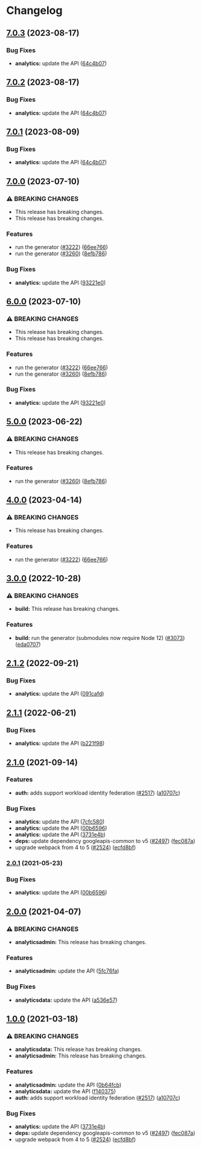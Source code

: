 # Changelog

## [7.0.3](https://github.com/googleapis/google-api-nodejs-client/compare/analytics-v7.0.2...analytics-v7.0.3) (2023-08-17)


### Bug Fixes

* **analytics:** update the API ([64c4b07](https://github.com/googleapis/google-api-nodejs-client/commit/64c4b072381b1e77fc0237999ffca27bf379811a))

## [7.0.2](https://github.com/googleapis/google-api-nodejs-client/compare/analytics-v7.0.1...analytics-v7.0.2) (2023-08-17)


### Bug Fixes

* **analytics:** update the API ([64c4b07](https://github.com/googleapis/google-api-nodejs-client/commit/64c4b072381b1e77fc0237999ffca27bf379811a))

## [7.0.1](https://github.com/googleapis/google-api-nodejs-client/compare/analytics-v7.0.0...analytics-v7.0.1) (2023-08-09)


### Bug Fixes

* **analytics:** update the API ([64c4b07](https://github.com/googleapis/google-api-nodejs-client/commit/64c4b072381b1e77fc0237999ffca27bf379811a))

## [7.0.0](https://github.com/googleapis/google-api-nodejs-client/compare/analytics-v6.0.0...analytics-v7.0.0) (2023-07-10)


### ⚠ BREAKING CHANGES

* This release has breaking changes.
* This release has breaking changes.

### Features

* run the generator ([#3222](https://github.com/googleapis/google-api-nodejs-client/issues/3222)) ([66ee766](https://github.com/googleapis/google-api-nodejs-client/commit/66ee766a3583a2bd72b4cbdef93d25cadad2f649))
* run the generator ([#3260](https://github.com/googleapis/google-api-nodejs-client/issues/3260)) ([8efb786](https://github.com/googleapis/google-api-nodejs-client/commit/8efb7861b7da4bc1472a4b654e46f90b29fbff20))


### Bug Fixes

* **analytics:** update the API ([93221e0](https://github.com/googleapis/google-api-nodejs-client/commit/93221e0e0598a46bfa1a1d6ca9701108507f486d))

## [6.0.0](https://github.com/googleapis/google-api-nodejs-client/compare/analytics-v5.0.0...analytics-v6.0.0) (2023-07-10)


### ⚠ BREAKING CHANGES

* This release has breaking changes.
* This release has breaking changes.

### Features

* run the generator ([#3222](https://github.com/googleapis/google-api-nodejs-client/issues/3222)) ([66ee766](https://github.com/googleapis/google-api-nodejs-client/commit/66ee766a3583a2bd72b4cbdef93d25cadad2f649))
* run the generator ([#3260](https://github.com/googleapis/google-api-nodejs-client/issues/3260)) ([8efb786](https://github.com/googleapis/google-api-nodejs-client/commit/8efb7861b7da4bc1472a4b654e46f90b29fbff20))


### Bug Fixes

* **analytics:** update the API ([93221e0](https://github.com/googleapis/google-api-nodejs-client/commit/93221e0e0598a46bfa1a1d6ca9701108507f486d))

## [5.0.0](https://github.com/googleapis/google-api-nodejs-client/compare/analytics-v4.0.0...analytics-v5.0.0) (2023-06-22)


### ⚠ BREAKING CHANGES

* This release has breaking changes.

### Features

* run the generator ([#3260](https://github.com/googleapis/google-api-nodejs-client/issues/3260)) ([8efb786](https://github.com/googleapis/google-api-nodejs-client/commit/8efb7861b7da4bc1472a4b654e46f90b29fbff20))

## [4.0.0](https://github.com/googleapis/google-api-nodejs-client/compare/analytics-v3.0.0...analytics-v4.0.0) (2023-04-14)


### ⚠ BREAKING CHANGES

* This release has breaking changes.

### Features

* run the generator ([#3222](https://github.com/googleapis/google-api-nodejs-client/issues/3222)) ([66ee766](https://github.com/googleapis/google-api-nodejs-client/commit/66ee766a3583a2bd72b4cbdef93d25cadad2f649))

## [3.0.0](https://github.com/googleapis/google-api-nodejs-client/compare/analytics-v2.1.2...analytics-v3.0.0) (2022-10-28)


### ⚠ BREAKING CHANGES

* **build:** This release has breaking changes.

### Features

* **build:** run the generator (submodules now require Node 12) ([#3073](https://github.com/googleapis/google-api-nodejs-client/issues/3073)) ([eda0707](https://github.com/googleapis/google-api-nodejs-client/commit/eda07079dadab46a80b6f9ede618f4f43030169e))

## [2.1.2](https://github.com/googleapis/google-api-nodejs-client/compare/analytics-v2.1.1...analytics-v2.1.2) (2022-09-21)


### Bug Fixes

* **analytics:** update the API ([091cafd](https://github.com/googleapis/google-api-nodejs-client/commit/091cafd30267c55c3c6bbe21610ca6d98368e485))

## [2.1.1](https://github.com/googleapis/google-api-nodejs-client/compare/analytics-v2.1.0...analytics-v2.1.1) (2022-06-21)


### Bug Fixes

* **analytics:** update the API ([b221f98](https://github.com/googleapis/google-api-nodejs-client/commit/b221f9895b573a9b5c199a6b60ba19c635308e8d))

## [2.1.0](https://www.github.com/googleapis/google-api-nodejs-client/compare/analytics-v2.0.1...analytics-v2.1.0) (2021-09-14)


### Features

* **auth:** adds support workload identity federation ([#2517](https://www.github.com/googleapis/google-api-nodejs-client/issues/2517)) ([a10707c](https://www.github.com/googleapis/google-api-nodejs-client/commit/a10707c477759e7c9ef6360a2fe800856fb600c1))


### Bug Fixes

* **analytics:** update the API ([7cfc580](https://www.github.com/googleapis/google-api-nodejs-client/commit/7cfc5802254fd8fdc21a284ac3cd25bdd0a55a2b))
* **analytics:** update the API ([00b6596](https://www.github.com/googleapis/google-api-nodejs-client/commit/00b6596c161293989c98752d2b7065f0985f3406))
* **analytics:** update the API ([3731e4b](https://www.github.com/googleapis/google-api-nodejs-client/commit/3731e4bb328720e1beb8a318e6ca5fd5c622ee6d))
* **deps:** update dependency googleapis-common to v5 ([#2497](https://www.github.com/googleapis/google-api-nodejs-client/issues/2497)) ([fec087a](https://www.github.com/googleapis/google-api-nodejs-client/commit/fec087abcf3d994dd41c3ffa0a0c12b1f9f09dae))
* upgrade webpack from 4 to 5  ([#2524](https://www.github.com/googleapis/google-api-nodejs-client/issues/2524)) ([ecfd8bf](https://www.github.com/googleapis/google-api-nodejs-client/commit/ecfd8bfcd06e1beabff7ec9a8c4000222379eb8d))

### [2.0.1](https://www.github.com/googleapis/google-api-nodejs-client/compare/analytics-v2.0.0...analytics-v2.0.1) (2021-05-23)


### Bug Fixes

* **analytics:** update the API ([00b6596](https://www.github.com/googleapis/google-api-nodejs-client/commit/00b6596c161293989c98752d2b7065f0985f3406))

## [2.0.0](https://www.github.com/googleapis/google-api-nodejs-client/compare/analytics-v1.0.0...analytics-v2.0.0) (2021-04-07)


### ⚠ BREAKING CHANGES

* **analyticsadmin:** This release has breaking changes.

### Features

* **analyticsadmin:** update the API ([5fc76fa](https://www.github.com/googleapis/google-api-nodejs-client/commit/5fc76fa6418d28f13e3b5bf021bc16efe7592775))


### Bug Fixes

* **analyticsdata:** update the API ([a536e57](https://www.github.com/googleapis/google-api-nodejs-client/commit/a536e5744daa4851a94ec4950a18c8e5a73e9bf8))

## [1.0.0](https://www.github.com/googleapis/google-api-nodejs-client/compare/analytics-v0.1.0...analytics-v1.0.0) (2021-03-18)


### ⚠ BREAKING CHANGES

* **analyticsdata:** This release has breaking changes.
* **analyticsadmin:** This release has breaking changes.

### Features

* **analyticsadmin:** update the API ([0b64fcb](https://www.github.com/googleapis/google-api-nodejs-client/commit/0b64fcb5697b4f55f57df3ec21aadb4f6eccd812))
* **analyticsdata:** update the API ([f140375](https://www.github.com/googleapis/google-api-nodejs-client/commit/f1403753f3cccc5bae4b1f77fd842c769329d5cb))
* **auth:** adds support workload identity federation ([#2517](https://www.github.com/googleapis/google-api-nodejs-client/issues/2517)) ([a10707c](https://www.github.com/googleapis/google-api-nodejs-client/commit/a10707c477759e7c9ef6360a2fe800856fb600c1))


### Bug Fixes

* **analytics:** update the API ([3731e4b](https://www.github.com/googleapis/google-api-nodejs-client/commit/3731e4bb328720e1beb8a318e6ca5fd5c622ee6d))
* **deps:** update dependency googleapis-common to v5 ([#2497](https://www.github.com/googleapis/google-api-nodejs-client/issues/2497)) ([fec087a](https://www.github.com/googleapis/google-api-nodejs-client/commit/fec087abcf3d994dd41c3ffa0a0c12b1f9f09dae))
* upgrade webpack from 4 to 5  ([#2524](https://www.github.com/googleapis/google-api-nodejs-client/issues/2524)) ([ecfd8bf](https://www.github.com/googleapis/google-api-nodejs-client/commit/ecfd8bfcd06e1beabff7ec9a8c4000222379eb8d))
